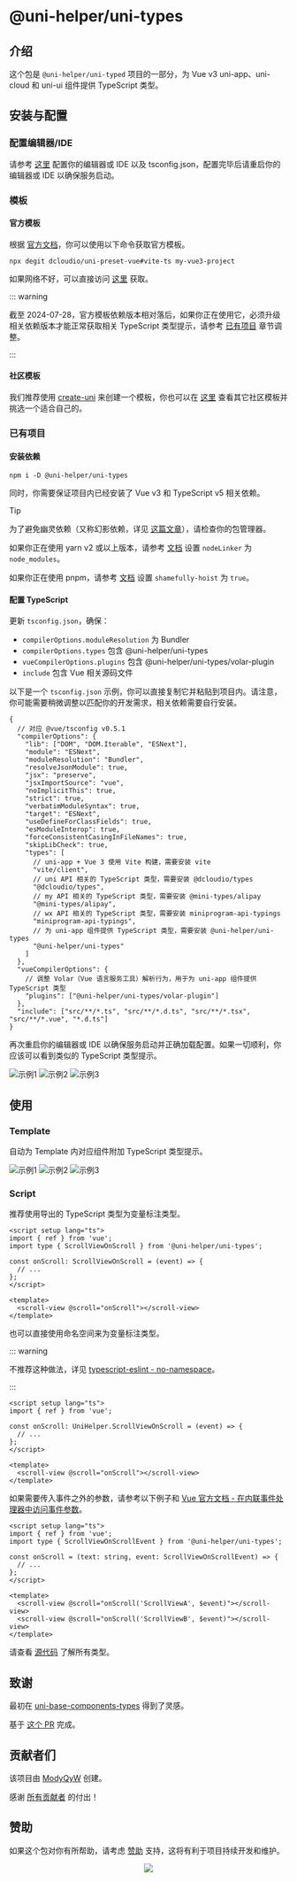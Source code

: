 # @uni-helper/uni-types

## 介绍

这个包是 `@uni-helper/uni-typed` 项目的一部分，为 Vue v3 uni-app、uni-cloud 和 uni-ui 组件提供 TypeScript 类型。

## 安装与配置

### 配置编辑器/IDE

请参考 [这里](https://cn.vuejs.org/guide/typescript/overview.html) 配置你的编辑器或 IDE 以及 tsconfig.json，配置完毕后请重启你的编辑器或 IDE 以确保服务启动。

### 模板

#### 官方模板

根据 [官方文档](https://uniapp.dcloud.net.cn/quickstart-cli.html)，你可以使用以下命令获取官方模板。

```shell
npx degit dcloudio/uni-preset-vue#vite-ts my-vue3-project
```

如果网络不好，可以直接访问 [这里](https://gitee.com/dcloud/uni-preset-vue/repository/archive/vite-ts.zip) 获取。

::: warning

截至 2024-07-28，官方模板依赖版本相对落后，如果你正在使用它，必须升级相关依赖版本才能正常获取相关 TypeScript 类型提示，请参考 [已有项目](#已有项目) 章节调整。

:::

#### 社区模板

我们推荐使用 [create-uni](https://github.com/uni-helper/create-uni) 来创建一个模板，你也可以在 [这里](https://github.com/uni-helper/awesome-uni-app#%E6%A8%A1%E6%9D%BF) 查看其它社区模板并挑选一个适合自己的。

### 已有项目

#### 安装依赖

```shell
npm i -D @uni-helper/uni-types
```

同时，你需要保证项目内已经安装了 Vue v3 和 TypeScript v5 相关依赖。

> [!TIP]
>
> 为了避免幽灵依赖（又称幻影依赖，详见 [这篇文章](https://rushjs.io/zh-cn/pages/advanced/phantom_deps/)），请检查你的包管理器。
>
> 如果你正在使用 yarn v2 或以上版本，请参考 [文档](https://yarnpkg.com/configuration/yarnrc/#nodeLinker) 设置 `nodeLinker` 为 `node_modules`。
>
> 如果你正在使用 pnpm，请参考 [文档](https://pnpm.io/npmrc#shamefully-hoist) 设置 `shamefully-hoist` 为 `true`。

#### 配置 TypeScript

更新 `tsconfig.json`，确保：

- `compilerOptions.moduleResolution` 为 Bundler
- `compilerOptions.types` 包含 @uni-helper/uni-types
- `vueCompilerOptions.plugins` 包含 @uni-helper/uni-types/volar-plugin
- `include` 包含 Vue 相关源码文件

以下是一个 `tsconfig.json` 示例，你可以直接复制它并粘贴到项目内。请注意，你可能需要稍微调整以匹配你的开发需求，相关依赖需要自行安装。

```jsonc
{
  // 对应 @vue/tsconfig v0.5.1
  "compilerOptions": {
    "lib": ["DOM", "DOM.Iterable", "ESNext"],
    "module": "ESNext",
    "moduleResolution": "Bundler",
    "resolveJsonModule": true,
    "jsx": "preserve",
    "jsxImportSource": "vue",
    "noImplicitThis": true,
    "strict": true,
    "verbatimModuleSyntax": true,
    "target": "ESNext",
    "useDefineForClassFields": true,
    "esModuleInterop": true,
    "forceConsistentCasingInFileNames": true,
    "skipLibCheck": true,
    "types": [
      // uni-app + Vue 3 使用 Vite 构建，需要安装 vite
      "vite/client",
      // uni API 相关的 TypeScript 类型，需要安装 @dcloudio/types
      "@dcloudio/types",
      // my API 相关的 TypeScript 类型，需要安装 @mini-types/alipay
      "@mini-types/alipay",
      // wx API 相关的 TypeScript 类型，需要安装 miniprogram-api-typings
      "miniprogram-api-typings",
      // 为 uni-app 组件提供 TypeScript 类型，需要安装 @uni-helper/uni-types
      "@uni-helper/uni-types"
    ]
  },
  "vueCompilerOptions": {
    // 调整 Volar（Vue 语言服务工具）解析行为，用于为 uni-app 组件提供 TypeScript 类型
    "plugins": ["@uni-helper/uni-types/volar-plugin"]
  },
  "include": ["src/**/*.ts", "src/**/*.d.ts", "src/**/*.tsx", "src/**/*.vue", "*.d.ts"]
}
```

再次重启你的编辑器或 IDE 以确保服务启动并正确加载配置。如果一切顺利，你应该可以看到类似的 TypeScript 类型提示。

![示例1](/uni-app-types-example.png)
![示例2](/uni-cloud-types-example.png)
![示例3](/uni-ui-types-example.png)

## 使用

### Template

自动为 Template 内对应组件附加 TypeScript 类型提示。

![示例1](/uni-app-types-example.png)
![示例2](/uni-cloud-types-example.png)
![示例3](/uni-ui-types-example.png)

### Script

推荐使用导出的 TypeScript 类型为变量标注类型。

```vue
<script setup lang="ts">
import { ref } from 'vue';
import type { ScrollViewOnScroll } from '@uni-helper/uni-types';

const onScroll: ScrollViewOnScroll = (event) => {
  // ...
};
</script>

<template>
  <scroll-view @scroll="onScroll"></scroll-view>
</template>
```

也可以直接使用命名空间来为变量标注类型。

::: warning

不推荐这种做法，详见 [typescript-eslint - no-namespace](https://typescript-eslint.io/rules/no-namespace/)。

:::

```vue
<script setup lang="ts">
import { ref } from 'vue';

const onScroll: UniHelper.ScrollViewOnScroll = (event) => {
  // ...
};
</script>

<template>
  <scroll-view @scroll="onScroll"></scroll-view>
</template>
```

如果需要传入事件之外的参数，请参考以下例子和 [Vue 官方文档 - 在内联事件处理器中访问事件参数](https://cn.vuejs.org/guide/essentials/event-handling.html#accessing-event-argument-in-inline-handlers)。

```vue
<script setup lang="ts">
import { ref } from 'vue';
import type { ScrollViewOnScrollEvent } from '@uni-helper/uni-types';

const onScroll = (text: string, event: ScrollViewOnScrollEvent) => {
  // ...
};
</script>

<template>
  <scroll-view @scroll="onScroll('ScrollViewA', $event)"></scroll-view>
  <scroll-view @scroll="onScroll('ScrollViewB', $event)"></scroll-view>
</template>
```

请查看 [源代码](https://github.com/uni-helper/uni-typed/tree/main/packages/uni-types/src) 了解所有类型。

## 致谢

最初在 [uni-base-components-types](https://github.com/satrong/uni-base-components-types) 得到了灵感。

基于 [这个 PR](https://github.com/satrong/uni-base-components-types/pull/5) 完成。

## 贡献者们

该项目由 [ModyQyW](https://github.com/ModyQyW) 创建。

感谢 [所有贡献者](https://github.com/uni-helper/uni-typed/graphs/contributors) 的付出！

## 赞助

如果这个包对你有所帮助，请考虑 [赞助](https://github.com/ModyQyW/sponsors) 支持，这将有利于项目持续开发和维护。

<p align="center">
  <a href="https://cdn.jsdelivr.net/gh/ModyQyW/sponsors/sponsorkit/sponsors.svg">
    <img src="https://cdn.jsdelivr.net/gh/ModyQyW/sponsors/sponsorkit/sponsors.svg"/>
  </a>
</p>
